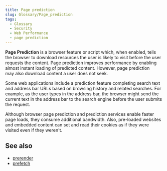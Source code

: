 ```yaml
---
title: Page prediction
slug: Glossary/Page_prediction
tags:
  - Glossary
  - Security
  - Web Performance
  - page prediction
---
```

**Page Prediction** is a browser feature or script which, when enabled, tells the browser to download resources the user is likely to visit before the user requests the content. Page prediction improves performance by enabling almost instant loading of predicted content. However, page prediction may also download content a user does not seek.

Some web applications include a prediction feature completing search text and address bar URLs based on browsing history and related searches. For example, as the user types in the address bar, the browser might send the current text in the address bar to the search engine before the user submits the request.

Although browser page prediction and prediction services enable faster page loads, they consume additional bandwidth. Also, pre-loaded websites and embedded content can set and read their cookies as if they were visited even if they weren't.

## See also

- [prerender](/en-US/docs/Glossary/prerender)
- [prefetch](/en-US/docs/Glossary/Prefetch)
